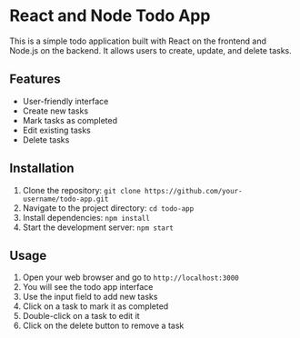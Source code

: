 # React and Node Todo App

This is a simple todo application built with React on the frontend and Node.js on the backend. It allows users to create, update, and delete tasks.

## Features

- User-friendly interface
- Create new tasks
- Mark tasks as completed
- Edit existing tasks
- Delete tasks

## Installation

1. Clone the repository: `git clone https://github.com/your-username/todo-app.git`
2. Navigate to the project directory: `cd todo-app`
3. Install dependencies: `npm install`
4. Start the development server: `npm start`

## Usage

1. Open your web browser and go to `http://localhost:3000`
2. You will see the todo app interface
3. Use the input field to add new tasks
4. Click on a task to mark it as completed
5. Double-click on a task to edit it
6. Click on the delete button to remove a task
